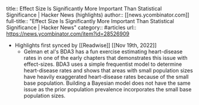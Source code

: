 title:: Effect Size Is Significantly More Important Than Statistical Significance | Hacker News (highlights)
author:: [[news.ycombinator.com]]
full-title:: "Effect Size Is Significantly More Important Than Statistical Significance | Hacker News"
category:: #articles
url:: https://news.ycombinator.com/item?id=28526909

- Highlights first synced by [[Readwise]] [[Nov 19th, 2022]]
	- Gelman et al's BDA3 has a fun exercise estimating heart-disease rates in one of the early chapters that demonstrates this issue with effect-sizes. BDA3 uses a simple frequentist model to determine heart-disease rates and shows that areas with small population sizes have heavily exaggerated heart-disease rates because of the small base population. Building a Bayesian model does not have the same issue as the prior population prevalence incorporates the small base population sizes.